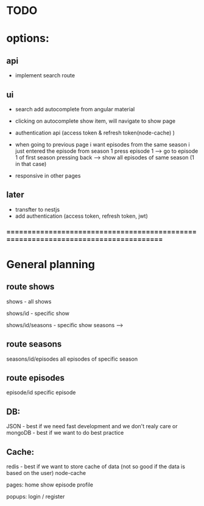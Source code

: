 # TODO

# options:

## api

- implement search route

## ui

- search add autocomplete from angular material

- clicking on autocomplete show item, will navigate to show page

- authentication api (access token & refresh token(node-cache) )

- when going to previous page i want episodes from the same season i just entered the episode from
  season 1 press episode 1 --> go to episode 1 of first season
  pressing back --> show all episodes of same season (1 in that case)

- responsive in other pages

## later

- transfter to nestjs
- add authentication (access token, refresh token, jwt)

### ==================================================================================

# General planning

## route shows

shows - all shows

shows/id - specific show

shows/id/seasons - specific show seasons -->

## route seasons

seasons/id/episodes all episodes of specific season

## route episodes

episode/id specific episode

## DB:

JSON - best if we need fast development and we don't realy care
or
mongoDB - best if we want to do best practice

## Cache:

redis - best if we want to store cache of data (not so good if the data is based on the user)
node-cache

pages:
home
show
episode
profile

popups:
login / register
